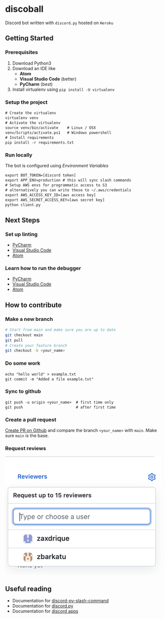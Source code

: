 # discoball

Discord bot written with `discord.py` hosted on `Heroku` 

## Getting Started

### Prerequisites
1. Download Python3
1. Download an IDE like
    - **Atom**
    - **Visual Studio Code** (better)
    - **PyCharm** (best)
1. Install virtualenv using `pip install -U virtualenv`

### Setup the project
```
# Create the virtualenv
virtualenv venv        
# Activate the virtualenv
source venv/bin/activate    # Linux / OSX
venv/Scripts/activate.ps1   # Windows powershell
# Install requirements
pip install -r requirements.txt
```

### Run locally
The bot is configured using *Environment Variables*
```
export BOT_TOKEN=[discord token]
export APP_ENV=production # this will sync slash commands
# Setup AWS envs for programmatic access to S3
# alternatively you can write these to ~/.aws/credentials
export AWS_ACCESS_KEY_ID=[aws access key]
export AWS_SECRET_ACCESS_KEY=[aws secret key]
python client.py
```

## Next Steps

### Set up linting
- [PyCharm](https://plugins.jetbrains.com/plugin/11084-pylint)
- [Visual Studio Code](https://code.visualstudio.com/docs/python/linting)
- [Atom](https://hackernoon.com/setting-up-atom-as-a-python-ide-a-how-to-guide-o6dd37ff)

### Learn how to run the debugger
- [PyCharm](https://www.jetbrains.com/help/pycharm/debugging-your-first-python-application.html)
- [Visual Studio Code](https://code.visualstudio.com/docs/python/python-tutorial)
- [Atom](https://atom.io/packages/python-debugger)

## How to contribute

### Make a new branch
```bash
# Start from main and make sure you are up to date
git checkout main
git pull
# Create your feature branch
git checkout -b <your_name>
```

### Do some work
```
echo "hello world" > example.txt
git commit -m "Added a file example.txt"
```

### Sync to github
```
git push -u origin <your_name>  # first time only
git push                        # after first time
```

### Create a pull request
[Create PR on Github](https://github.com/Porkbutts/discoball/compare) and compare the branch `<your_name>` with `main`. Make sure `main` is the base.

### Request reviews

![xyz](./images/add-reviewers.png)

## Useful reading
- Documentation for [discord-py-slash-command](https://discord-py-slash-command.readthedocs.io/en/latest/)
- Documentation for [discord.py](https://discordpy.readthedocs.io/en/stable/)
- Documentation for [discord apps](https://discord.com/developers/docs/intro)
